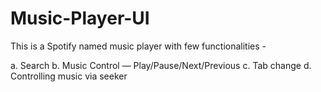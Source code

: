 # Music-Player-UI

This is a Spotify named music player with few functionalities -

a. Search
b. Music Control — Play/Pause/Next/Previous 
c. Tab change 
d. Controlling music via seeker
